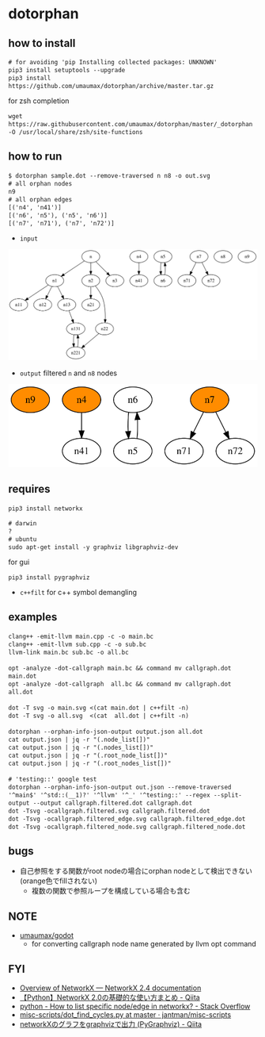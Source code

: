 # dotorphan

## how to install
```
# for avoiding 'pip Installing collected packages: UNKNOWN'
pip3 install setuptools --upgrade
pip3 install https://github.com/umaumax/dotorphan/archive/master.tar.gz
```

for zsh completion
```
wget https://raw.githubusercontent.com/umaumax/dotorphan/master/_dotorphan -O /usr/local/share/zsh/site-functions
```

## how to run

```
$ dotorphan sample.dot --remove-traversed n n8 -o out.svg
# all orphan nodes
n9
# all orphan edges
[('n4', 'n41')]
[('n6', 'n5'), ('n5', 'n6')]
[('n7', 'n71'), ('n7', 'n72')]
```

* `input`

![input dot svg]( ./examples/sample.svg )

* `output` filtered `n` and `n8` nodes

![ouput dot svg]( ./examples/out.svg )

## requires
```
pip3 install networkx
```

```
# darwin
?
# ubuntu
sudo apt-get install -y graphviz libgraphviz-dev
```

for gui
```
pip3 install pygraphviz
```

* `c++filt` for c++ symbol demangling

## examples
```
clang++ -emit-llvm main.cpp -c -o main.bc
clang++ -emit-llvm sub.cpp -c -o sub.bc
llvm-link main.bc sub.bc -o all.bc

opt -analyze -dot-callgraph main.bc && command mv callgraph.dot main.dot
opt -analyze -dot-callgraph  all.bc && command mv callgraph.dot  all.dot

dot -T svg -o main.svg <(cat main.dot | c++filt -n)
dot -T svg -o all.svg  <(cat  all.dot | c++filt -n)

dotorphan --orphan-info-json-output output.json all.dot
cat output.json | jq -r "(.node_list[])"
cat output.json | jq -r "(.nodes_list[])"
cat output.json | jq -r "(.root_node_list[])"
cat output.json | jq -r "(.root_nodes_list[])"

# 'testing::' google test
dotorphan --orphan-info-json-output out.json --remove-traversed '^main$' '^std::(__1)?' '^llvm' '^_' '^testing::' --regex --split-output --output callgraph.filtered.dot callgraph.dot
dot -Tsvg -ocallgraph.filtered.svg callgraph.filtered.dot
dot -Tsvg -ocallgraph.filtered_edge.svg callgraph.filtered_edge.dot
dot -Tsvg -ocallgraph.filtered_node.svg callgraph.filtered_node.dot
```

## bugs
* 自己参照をする関数がroot nodeの場合にorphan nodeとして検出できない(orange色でfillされない)
  * 複数の関数で参照ループを構成している場合も含む

## NOTE
* [umaumax/godot]( https://github.com/umaumax/godot )
  * for converting callgraph node name generated by llvm opt command

## FYI
* [Overview of NetworkX — NetworkX 2\.4 documentation]( https://networkx.github.io/documentation/stable/index.html )
* [【Python】NetworkX 2\.0の基礎的な使い方まとめ \- Qiita]( https://qiita.com/kzm4269/items/081ff2fdb8a6b0a6112f )
* [python \- How to list specific node/edge in networkx? \- Stack Overflow]( https://stackoverflow.com/questions/12020020/how-to-list-specific-node-edge-in-networkx )
* [misc\-scripts/dot\_find\_cycles\.py at master · jantman/misc\-scripts]( https://github.com/jantman/misc-scripts/blob/master/dot_find_cycles.py )
* [networkXのグラフをgraphvizで出力 \(PyGraphviz\) \- Qiita]( https://qiita.com/genyajoe/items/dff6051a3bccf8f17370 )
